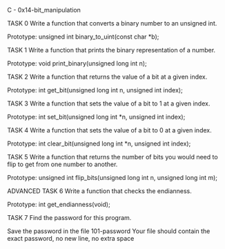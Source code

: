 C - 0x14-bit_manipulation

TASK 0
Write a function that converts a binary number to an unsigned int.

Prototype: unsigned int binary_to_uint(const char *b);

TASK 1
Write a function that prints the binary representation of a number.

Prototype: void print_binary(unsigned long int n);

TASK 2
Write a function that returns the value of a bit at a given index.

Prototype: int get_bit(unsigned long int n, unsigned int index);

TASK 3
Write a function that sets the value of a bit to 1 at a given index.

Prototype: int set_bit(unsigned long int *n, unsigned int index);

TASK 4
Write a function that sets the value of a bit to 0 at a given index.

Prototype: int clear_bit(unsigned long int *n, unsigned int index);

TASK 5
Write a function that returns the number of bits you would need to flip to get from one number to another.

Prototype: unsigned int flip_bits(unsigned long int n, unsigned long int m);

ADVANCED
TASK 6
Write a function that checks the endianness.

Prototype: int get_endianness(void);

TASK 7
Find the password for this program.

Save the password in the file 101-password
Your file should contain the exact password, no new line, no extra space
